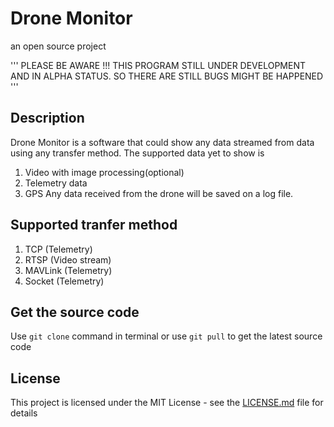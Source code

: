 # Drone Monitor

an open source project

'''
PLEASE BE AWARE !!!
THIS PROGRAM STILL UNDER DEVELOPMENT AND IN ALPHA STATUS. SO THERE ARE STILL BUGS MIGHT BE HAPPENED
'''
## Description
Drone Monitor is a software that could show any data streamed from data using any transfer method. The supported data yet to show is
1. Video with image processing(optional)
2. Telemetry data
3. GPS
Any data received from the drone will be saved on a log file.

## Supported tranfer method
1. TCP (Telemetry)
2. RTSP (Video stream)
3. MAVLink (Telemetry)
4. Socket (Telemetry)

## Get the source code

Use `git clone` command in terminal or use `git pull` to get the latest source code

## License

This project is licensed under the MIT License - see the [LICENSE.md](LICENSE) file for details



